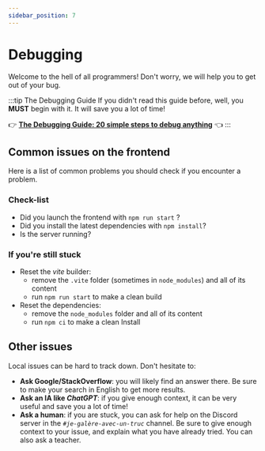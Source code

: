 ```yaml
---
sidebar_position: 7
---
```


# Debugging

Welcome to the hell of all programmers! Don't worry, we will help you to get out
of your bug.

:::tip The Debugging Guide
If you didn't read this guide before, well, you **MUST** begin with it. It will
save you a lot of time!

👉 **[The Debugging Guide: 20 simple steps to debug anything](https://debug.guide/)** 👈
:::

## Common issues on the frontend

Here is a list of common problems you should check if you encounter a problem.

### Check-list

- Did you launch the frontend with `npm run start` ?
- Did you install the latest dependencies with `npm install`?
- Is the server running?

### If you're still stuck

- Reset the _vite_ builder:
  - remove the `.vite` folder (sometimes in `node_modules`) and all of its content
  - run `npm run start` to make a clean build
- Reset the dependencies:
  - remove the `node_modules` folder and all of its content
  - run `npm ci` to make a clean Install

## Other issues

Local issues can be hard to track down. Don't hesitate to:

- **Ask Google/StackOverflow**: you will likely find an answer there.
  Be sure to make your search in English to get more results.
- **Ask an IA like _ChatGPT_**: if you give enough context, it can
  be very useful and save you a lot of time!
- **Ask a human**: if you are stuck, you can ask for help on the Discord server
  in the _`#je-galère-avec-un-truc`_ channel.
  Be sure to give enough context to your issue, and explain what you have
  already tried.
  You can also ask a teacher.
